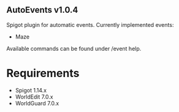 ## AutoEvents v1.0.4

Spigot plugin for automatic events. Currently implemented events:
* Maze

Available commands can be found under /event help.

# Requirements
* Spigot 1.14.x
* WorldEdit 7.0.x
* WorldGuard 7.0.x

